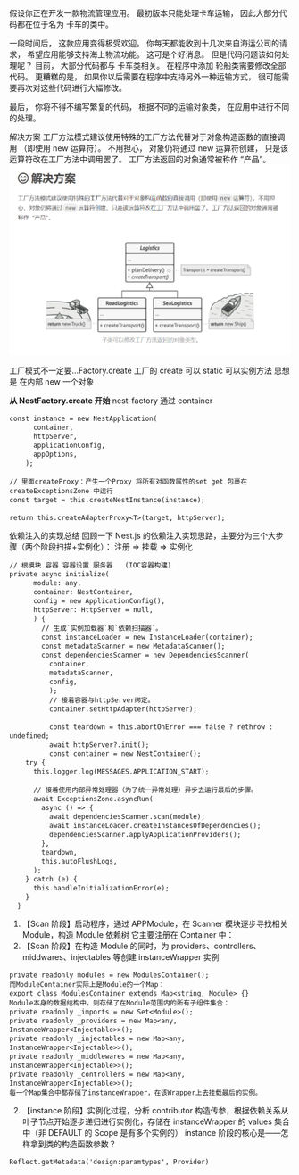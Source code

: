 假设你正在开发一款物流管理应用。 最初版本只能处理卡车运输， 因此大部分代码都在位于名为 卡车的类中。

一段时间后， 这款应用变得极受欢迎。 你每天都能收到十几次来自海运公司的请求， 希望应用能够支持海上物流功能。
这可是个好消息。 但是代码问题该如何处理呢？ 目前， 大部分代码都与 卡车类相关。 在程序中添加 轮船类需要修改全部代码。 更糟糕的是， 如果你以后需要在程序中支持另外一种运输方式， 很可能需要再次对这些代码进行大幅修改。

最后， 你将不得不编写繁复的代码， 根据不同的运输对象类， 在应用中进行不同的处理。

解决方案
工厂方法模式建议使用特殊的工厂方法代替对于对象构造函数的直接调用 （即使用 new 运算符）。 不用担心， 对象仍将通过 new 运算符创建， 只是该运算符改在工厂方法中调用罢了。 工厂方法返回的对象通常被称作 “产品”。
![](note/2021-06-06-20-23-01.png)

工厂模式不一定要...Factory.create
工厂的 create 可以 static 可以实例方法
思想是 在内部 new 一个对象

**从 NestFactory.create 开始**
nest-factory 通过 container

```JS
const instance = new NestApplication(
      container,
      httpServer,
      applicationConfig,
      appOptions,
    );

// 里面createProxy：产生一个Proxy 将所有对函数属性的set get 包裹在 createExceptionsZone 中运行
const target = this.createNestInstance(instance);

return this.createAdapterProxy<T>(target, httpServer);
```

依赖注入的实现总结
回顾一下 Nest.js 的依赖注入实现思路，主要分为三个大步骤（两个阶段扫描+实例化）：
注册 => 挂载 => 实例化

```JS
// 根模块 容器 容器设置 服务器   (IOC容器构建)
private async initialize(
      module: any,
      container: NestContainer,
      config = new ApplicationConfig(),
      httpServer: HttpServer = null,
      ) {
        // 生成`实例加载器`和`依赖扫描器`。
        const instanceLoader = new InstanceLoader(container);
        const metadataScanner = new MetadataScanner();
        const dependenciesScanner = new DependenciesScanner(
          container,
          metadataScanner,
          config,
          );
          // 接着容器与httpServer绑定。
          container.setHttpAdapter(httpServer);

          const teardown = this.abortOnError === false ? rethrow : undefined;
          await httpServer?.init();
          const container = new NestContainer();
    try {
      this.logger.log(MESSAGES.APPLICATION_START);

      // 接着使用内部异常处理器（为了统一异常处理）异步去运行最后的步骤。
      await ExceptionsZone.asyncRun(
        async () => {
          await dependenciesScanner.scan(module);
          await instanceLoader.createInstancesOfDependencies();
          dependenciesScanner.applyApplicationProviders();
        },
        teardown,
        this.autoFlushLogs,
      );
    } catch (e) {
      this.handleInitializationError(e);
    }
  }
```

1. 【Scan 阶段】启动程序，通过 APPModule，在 Scanner 模块逐步寻找相关 Module，构造 Module 依赖树
   它主要注册在 Container 中：
2. 【Scan 阶段】在构造 Module 的同时，为 providers、controllers、middwares、injectables 等创建 instanceWrapper 实例

```JS
private readonly modules = new ModulesContainer();
而ModuleContainer实际上是Module的一个Map：
export class ModulesContainer extends Map<string, Module> {}
Module本身的数据结构中，则存储了在Module范围内的所有子组件集合：
private readonly _imports = new Set<Module>();
private readonly _providers = new Map<any, InstanceWrapper<Injectable>>();
private readonly _injectables = new Map<any, InstanceWrapper<Injectable>>();
private readonly _middlewares = new Map<any, InstanceWrapper<Injectable>>();
private readonly _controllers = new Map<any, InstanceWrapper<Injectable>>();
每一个Map集合中都存储了instanceWrapper，在该Wrapper上去挂载最后的实例。
```

2. 【instance 阶段】实例化过程，分析 contributor 构造传参，根据依赖关系从叶子节点开始逐步递归进行实例化，存储在 instanceWrapper 的 values 集合中（非 DEFAULT 的 Scope 是有多个实例的）
   instance 阶段的核心是——怎样拿到类的构造函数参数？

```JS
Reflect.getMetadata('design:paramtypes', Provider)
```

